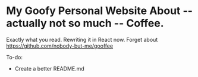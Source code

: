 # My Goofy Personal Website About -- actually not so much -- Coffee.

Exactly what you read. Rewriting it in React now. Forget about https://github.com/nobody-but-me/gooffee


To-do:

- Create a better README.md